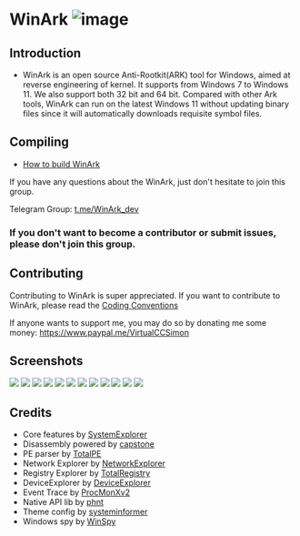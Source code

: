 # WinArk ![image](doc/resources/WinArk.ico)

## Introduction

* WinArk is an open source Anti-Rootkit(ARK) tool for Windows, aimed at reverse engineering of kernel. It supports from Windows 7 to Windows 11. We also support both 32 bit and 64 bit. Compared with other Ark tools, WinArk can run on the latest Windows 11 without updating binary files since it will automatically downloads requisite symbol files.

## Compiling
* [How to build WinArk](doc/build-winark.md)

If you have any questions about the WinArk, just don't hesitate to join this group.

Telegram Group: [t.me/WinArk_dev](https://t.me/WinArk_dev)

### If you don't want to become a contributor or submit issues, please don't join this group. 

## Contributing
Contributing to WinArk is super appreciated.
If you want to contribute to WinArk, please read the [Coding Conventions](doc/Coding%20Conventions.md)

If anyone wants to support me, you may do so by donating me some money: https://www.paypal.me/VirtualCCSimon

## Screenshots

![](./Untitled%2016.png)
![](./Untitled%2015.png)
![](./Untitled%2014.png)
![](./Untitled%2013.png)
![](./Untitled%2012.png)
![](./Untitled%2011.png)
![](./Untitled%2010.png)
![](./Untitled%209.png)
![](./Untitled%208.png)
![](./Untitled%206.png)
![](./Untitled%205.png)
![](./Untitled%207.png)

## Credits

- Core features by [SystemExplorer](https://github.com/zodiacon/SystemExplorer)
- Disassembly powered by [capstone](https://github.com/capstone-engine/capstone)
- PE parser by [TotalPE](https://github.com/zodiacon/PEParser)
- Network Explorer by [NetworkExplorer](https://github.com/zodiacon/NetworkExplorer)
- Registry Explorer by [TotalRegistry](https://github.com/zodiacon/TotalRegistry)
- DeviceExplorer by [DeviceExplorer](https://github.com/zodiacon/DeviceExplorer)
- Event Trace by [ProcMonXv2](https://github.com/zodiacon/ProcMonXv2)
- Native API lib by [phnt](https://github.com/processhacker/phnt)
- Theme config by [systeminformer](https://github.com/winsiderss/systeminformer)
- Windows spy by [WinSpy](https://github.com/zodiacon/WinSpy)

